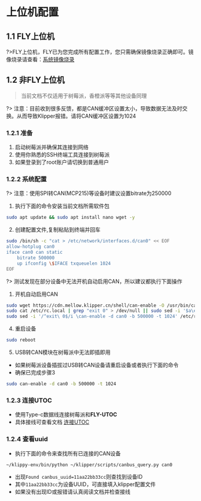 # 上位机配置

## 1.1 FLY上位机

?>FLY上位机，FLY已为您完成所有配置工作，您只需确保镜像烧录正确即可。镜像烧录请查看：[系统镜像烧录](/#/board/fly_pi/FLY_π_description1 "点击即可跳转")

## 1.2 非FLY上位机

> 当前文档不仅适用于树莓派，香橙派等等其他设备同理

?> 注意：目前收到很多反馈，都是CAN缓冲区设置太小，导致数据无法及时交换。从而导致Klipper报错。请将CAN缓冲区设置为1024

### 1.2.1 准备

1. 启动树莓派并确保其连接到网络
2. 使用你熟悉的SSH终端工具连接到树莓派
3. 如果登录到了root账户请切换到普通用户

### 1.2.2 系统配置

?> 注意：使用SPI转CAN(MCP215)等设备时建议设置bitrate为250000

1. 执行下面的命令安装当前文档所需软件包

```bash
sudo apt update && sudo apt install nano wget -y
```

2. 创建配置文件,复制粘贴到终端并回车

```bash
sudo /bin/sh -c "cat > /etc/network/interfaces.d/can0" << EOF
allow-hotplug can0
iface can0 can static
    bitrate 500000
    up ifconfig \$IFACE txqueuelen 1024
EOF
```

?> 测试发现在部分设备中无法开机自动启用CAN，所以建议都执行下面操作

1. 开机自动启用CAN

```bash
sudo wget https://cdn.mellow.klipper.cn/shell/can-enable -O /usr/bin/can-enable > /dev/null 2>&1 && sudo chmod +x /usr/bin/can-enable || echo "The operation failed"
sudo cat /etc/rc.local | grep "exit 0" > /dev/null || sudo sed -i '$a\exit 0' /etc/rc.local
sudo sed -i '/^exit\ 0$/i \can-enable -d can0 -b 500000 -t 1024' /etc/rc.local
```

4. 重启设备

```bash
sudo reboot
```

5. USB转CAN模块在树莓派中无法即插即用

* 如果树莓派设备插拔过USB转CAN设备请重启设备或者执行下面的命令
* 确保已完成步骤3

```bash
sudo can-enable -d can0 -b 500000 -t 1024
```

### 1.2.3 连接UTOC

* 使用Type-c数据线连接树莓派和**FLY-UTOC**
* 具体接线可查看文档 [连接UTOC](/board/fly_sb2040/sb2040line?id=_110-sb2040连接utoc "点击即可跳转")

### 1.2.4 查看uuid

* 执行下面的命令来查找所有已连接的CAN设备

```bash
~/klippy-env/bin/python ~/klipper/scripts/canbus_query.py can0
```

* 出现``Found canbus_uuid=11aa22bb33cc``则查找到设备ID
* 其中``11aa22bb33cc``为设备UUID，可直接填入klipper配置文件
* 如果没有出现ID或报错请认真阅读文档并检查接线
